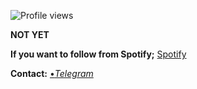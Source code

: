 ![Profile views](https://gpvc.arturio.dev/birtanen)

**NOT YET**

**If you want to follow from Spotify;** [Spotify](https://open.spotify.com/user/yusufbaynaz11?si=G50tnXb_TGqyKcuKnoZxTA
)


**Contact:**
[•*Telegram*](https://t.me/birtanen)
